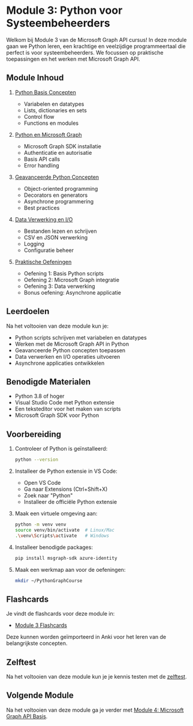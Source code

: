 # Module 3: Python voor Systeembeheerders

Welkom bij Module 3 van de Microsoft Graph API cursus! In deze module gaan we Python leren, een krachtige en veelzijdige programmeertaal die perfect is voor systeembeheerders. We focussen op praktische toepassingen en het werken met Microsoft Graph API.

## Module Inhoud

1. [Python Basis Concepten](03_01_basis_concepten.md)
   - Variabelen en datatypes
   - Lists, dictionaries en sets
   - Control flow
   - Functions en modules

2. [Python en Microsoft Graph](03_02_graph_basics.md)
   - Microsoft Graph SDK installatie
   - Authenticatie en autorisatie
   - Basis API calls
   - Error handling

3. [Geavanceerde Python Concepten](03_03_advanced_concepts.md)
   - Object-oriented programming
   - Decorators en generators
   - Asynchrone programmering
   - Best practices

4. [Data Verwerking en I/O](03_04_data_io.md)
   - Bestanden lezen en schrijven
   - CSV en JSON verwerking
   - Logging
   - Configuratie beheer

5. [Praktische Oefeningen](03_05_praktische_oefeningen.md)
   - Oefening 1: Basis Python scripts
   - Oefening 2: Microsoft Graph integratie
   - Oefening 3: Data verwerking
   - Bonus oefening: Asynchrone applicatie

## Leerdoelen

Na het voltooien van deze module kun je:
- Python scripts schrijven met variabelen en datatypes
- Werken met de Microsoft Graph API in Python
- Geavanceerde Python concepten toepassen
- Data verwerken en I/O operaties uitvoeren
- Asynchrone applicaties ontwikkelen

## Benodigde Materialen

- Python 3.8 of hoger
- Visual Studio Code met Python extensie
- Een teksteditor voor het maken van scripts
- Microsoft Graph SDK voor Python

## Voorbereiding

1. Controleer of Python is geïnstalleerd:
   ```bash
   python --version
   ```

2. Installeer de Python extensie in VS Code:
   - Open VS Code
   - Ga naar Extensions (Ctrl+Shift+X)
   - Zoek naar "Python"
   - Installeer de officiële Python extensie

3. Maak een virtuele omgeving aan:
   ```bash
   python -m venv venv
   source venv/bin/activate  # Linux/Mac
   .\venv\Scripts\activate   # Windows
   ```

4. Installeer benodigde packages:
   ```bash
   pip install msgraph-sdk azure-identity
   ```

5. Maak een werkmap aan voor de oefeningen:
   ```bash
   mkdir ~/PythonGraphCourse
   ```

## Flashcards

Je vindt de flashcards voor deze module in:
- [Module 3 Flashcards](flashcards/module_03.txt)

Deze kunnen worden geïmporteerd in Anki voor het leren van de belangrijkste concepten.

## Zelftest

Na het voltooien van deze module kun je je kennis testen met de [zelftest](zelftest/module_03.md).

## Volgende Module

Na het voltooien van deze module ga je verder met [Module 4: Microsoft Graph API Basis](../04_graph_basics/README.md). 